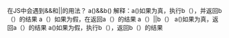 在JS中会遇到&&和||的用法？
a()&&b()
解释：a()如果为真，执行b（），并返回b（）的结果
        a（）如果为假，在返回a（）的结果
a（）||b（）
a()如果为真，返回a（）的结果
a()如果为假，执行b（），返回b（）的结果